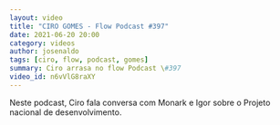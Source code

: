 ```yaml
---
layout: video
title: "CIRO GOMES - Flow Podcast #397"
date: 2021-06-20 20:00
category: videos
author: josenaldo
tags: [ciro, flow, podcast, gomes]
summary: Ciro arrasa no flow Podcast \#397
video_id: n6vVlG8raXY
---
```


Neste podcast, Ciro fala conversa com Monark e Igor sobre o Projeto nacional de desenvolvimento.

<!-- more -->